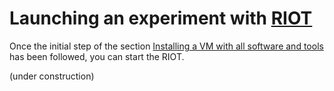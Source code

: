# Launching an experiment with [RIOT](http://www.riot-os.org/)

Once the initial step of the section 
[Installing a VM with all software and tools](README-vm.md) has been followed,  you can start the RIOT.

(under construction)


